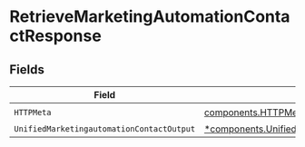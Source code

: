 # RetrieveMarketingAutomationContactResponse


## Fields

| Field                                                                                                                     | Type                                                                                                                      | Required                                                                                                                  | Description                                                                                                               |
| ------------------------------------------------------------------------------------------------------------------------- | ------------------------------------------------------------------------------------------------------------------------- | ------------------------------------------------------------------------------------------------------------------------- | ------------------------------------------------------------------------------------------------------------------------- |
| `HTTPMeta`                                                                                                                | [components.HTTPMetadata](../../models/components/httpmetadata.md)                                                        | :heavy_check_mark:                                                                                                        | N/A                                                                                                                       |
| `UnifiedMarketingautomationContactOutput`                                                                                 | [*components.UnifiedMarketingautomationContactOutput](../../models/components/unifiedmarketingautomationcontactoutput.md) | :heavy_minus_sign:                                                                                                        | N/A                                                                                                                       |